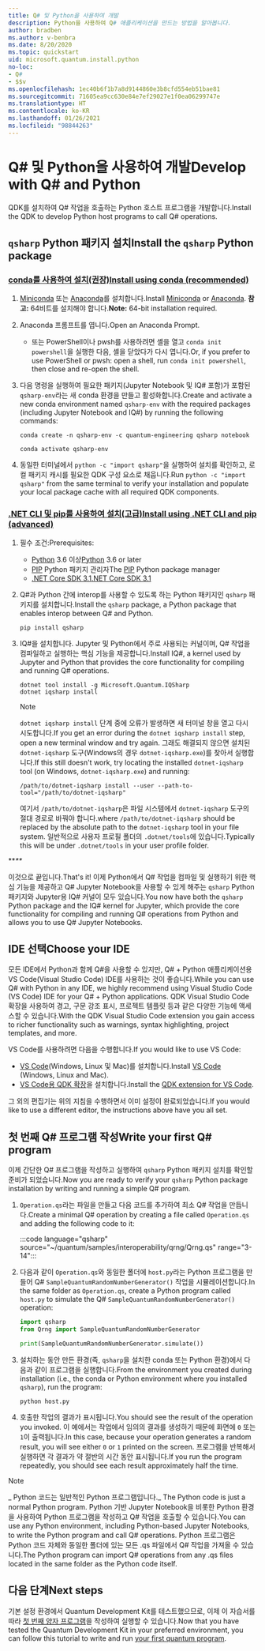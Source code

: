 ```yaml
---
title: Q# 및 Python을 사용하여 개발
description: Python을 사용하여 Q# 애플리케이션을 만드는 방법을 알아봅니다.
author: bradben
ms.author: v-benbra
ms.date: 8/20/2020
ms.topic: quickstart
uid: microsoft.quantum.install.python
no-loc:
- Q#
- $$v
ms.openlocfilehash: 1ec40b6f1b7a8d9144860e3b8cfd554eb51bae81
ms.sourcegitcommit: 71605ea9cc630e84e7ef29027e1f0ea06299747e
ms.translationtype: HT
ms.contentlocale: ko-KR
ms.lasthandoff: 01/26/2021
ms.locfileid: "98844263"
---
```

# <a name="develop-with-q-and-python"></a><span data-ttu-id="ef836-103">Q# 및 Python을 사용하여 개발</span><span class="sxs-lookup"><span data-stu-id="ef836-103">Develop with Q# and Python</span></span>

<span data-ttu-id="ef836-104">QDK를 설치하여 Q# 작업을 호출하는 Python 호스트 프로그램을 개발합니다.</span><span class="sxs-lookup"><span data-stu-id="ef836-104">Install the QDK to develop Python host programs to call Q# operations.</span></span>

## <a name="install-the-qsharp-python-package"></a><span data-ttu-id="ef836-105">`qsharp` Python 패키지 설치</span><span class="sxs-lookup"><span data-stu-id="ef836-105">Install the `qsharp` Python package</span></span>

### <a name="install-using-conda-recommended"></a>[<span data-ttu-id="ef836-106">conda를 사용하여 설치(권장)</span><span class="sxs-lookup"><span data-stu-id="ef836-106">Install using conda (recommended)</span></span>](#tab/tabid-conda)

1. <span data-ttu-id="ef836-107">[Miniconda](https://docs.conda.io/en/latest/miniconda.html) 또는 [Anaconda](https://www.anaconda.com/products/individual#Downloads)를 설치합니다.</span><span class="sxs-lookup"><span data-stu-id="ef836-107">Install [Miniconda](https://docs.conda.io/en/latest/miniconda.html) or [Anaconda](https://www.anaconda.com/products/individual#Downloads).</span></span> <span data-ttu-id="ef836-108">**참고:** 64비트를 설치해야 합니다.</span><span class="sxs-lookup"><span data-stu-id="ef836-108">**Note:** 64-bit installation required.</span></span>

1. <span data-ttu-id="ef836-109">Anaconda 프롬프트를 엽니다.</span><span class="sxs-lookup"><span data-stu-id="ef836-109">Open an Anaconda Prompt.</span></span>

   - <span data-ttu-id="ef836-110">또는 PowerShell이나 pwsh를 사용하려면 셸을 열고 `conda init powershell`을 실행한 다음, 셸을 닫았다가 다시 엽니다.</span><span class="sxs-lookup"><span data-stu-id="ef836-110">Or, if you prefer to use PowerShell or pwsh: open a shell, run `conda init powershell`, then close and re-open the shell.</span></span>

1. <span data-ttu-id="ef836-111">다음 명령을 실행하여 필요한 패키지(Jupyter Notebook 및 IQ# 포함)가 포함된 `qsharp-env`라는 새 conda 환경을 만들고 활성화합니다.</span><span class="sxs-lookup"><span data-stu-id="ef836-111">Create and activate a new conda environment named `qsharp-env` with the required packages (including Jupyter Notebook and IQ#) by running the following commands:</span></span>

    ```
    conda create -n qsharp-env -c quantum-engineering qsharp notebook

    conda activate qsharp-env
    ```

1. <span data-ttu-id="ef836-112">동일한 터미널에서 `python -c "import qsharp"`을 실행하여 설치를 확인하고, 로컬 패키지 캐시를 필요한 QDK 구성 요소로 채웁니다.</span><span class="sxs-lookup"><span data-stu-id="ef836-112">Run `python -c "import qsharp"` from the same terminal to verify your installation and populate your local package cache with all required QDK components.</span></span>

### <a name="install-using-net-cli-and-pip-advanced"></a>[<span data-ttu-id="ef836-113">.NET CLI 및 pip를 사용하여 설치(고급)</span><span class="sxs-lookup"><span data-stu-id="ef836-113">Install using .NET CLI and pip (advanced)</span></span>](#tab/tabid-dotnetcli)

1. <span data-ttu-id="ef836-114">필수 조건:</span><span class="sxs-lookup"><span data-stu-id="ef836-114">Prerequisites:</span></span>

    - <span data-ttu-id="ef836-115">[Python](https://www.python.org/downloads/) 3.6 이상</span><span class="sxs-lookup"><span data-stu-id="ef836-115">[Python](https://www.python.org/downloads/) 3.6 or later</span></span>
    - <span data-ttu-id="ef836-116">[PIP](https://pip.pypa.io/en/stable/installing) Python 패키지 관리자</span><span class="sxs-lookup"><span data-stu-id="ef836-116">The [PIP](https://pip.pypa.io/en/stable/installing) Python package manager</span></span>
    - [<span data-ttu-id="ef836-117">.NET Core SDK 3.1</span><span class="sxs-lookup"><span data-stu-id="ef836-117">.NET Core SDK 3.1</span></span>](https://dotnet.microsoft.com/download/dotnet-core/3.1)


1. <span data-ttu-id="ef836-118">Q#과 Python 간에 interop를 사용할 수 있도록 하는 Python 패키지인 `qsharp` 패키지를 설치합니다.</span><span class="sxs-lookup"><span data-stu-id="ef836-118">Install the `qsharp` package, a Python package that enables interop between Q# and Python.</span></span>

    ```
    pip install qsharp
    ```

1. <span data-ttu-id="ef836-119">IQ#을 설치합니다. Jupyter 및 Python에서 주로 사용되는 커널이며, Q# 작업을 컴파일하고 실행하는 핵심 기능을 제공합니다.</span><span class="sxs-lookup"><span data-stu-id="ef836-119">Install IQ#, a kernel used by Jupyter and Python that provides the core functionality for compiling and running Q# operations.</span></span>

    ```dotnetcli
    dotnet tool install -g Microsoft.Quantum.IQSharp
    dotnet iqsharp install
    ```

    > [!NOTE]
    > <span data-ttu-id="ef836-120">`dotnet iqsharp install` 단계 중에 오류가 발생하면 새 터미널 창을 열고 다시 시도합니다.</span><span class="sxs-lookup"><span data-stu-id="ef836-120">If you get an error during the `dotnet iqsharp install` step, open a new terminal window and try again.</span></span>
    > <span data-ttu-id="ef836-121">그래도 해결되지 않으면 설치된 `dotnet-iqsharp` 도구(Windows의 경우 `dotnet-iqsharp.exe`)를 찾아서 실행합니다.</span><span class="sxs-lookup"><span data-stu-id="ef836-121">If this still doesn't work, try locating the installed `dotnet-iqsharp` tool (on Windows, `dotnet-iqsharp.exe`) and running:</span></span>
    > ```
    > /path/to/dotnet-iqsharp install --user --path-to-tool="/path/to/dotnet-iqsharp"
    > ```
    > <span data-ttu-id="ef836-122">여기서 `/path/to/dotnet-iqsharp`은 파일 시스템에서 `dotnet-iqsharp` 도구의 절대 경로로 바꿔야 합니다.</span><span class="sxs-lookup"><span data-stu-id="ef836-122">where `/path/to/dotnet-iqsharp` should be replaced by the absolute path to the `dotnet-iqsharp` tool in your file system.</span></span>
    > <span data-ttu-id="ef836-123">일반적으로 사용자 프로필 폴더의 `.dotnet/tools`에 있습니다.</span><span class="sxs-lookup"><span data-stu-id="ef836-123">Typically this will be under `.dotnet/tools` in your user profile folder.</span></span>
    
<span data-ttu-id="ef836-124">\*\*_</span><span class="sxs-lookup"><span data-stu-id="ef836-124">\*\*_</span></span>

<span data-ttu-id="ef836-125">이것으로 끝입니다.</span><span class="sxs-lookup"><span data-stu-id="ef836-125">That's it!</span></span> <span data-ttu-id="ef836-126">이제 Python에서 Q# 작업을 컴파일 및 실행하기 위한 핵심 기능을 제공하고 Q# Jupyter Notebook을 사용할 수 있게 해주는 `qsharp` Python 패키지와 Jupyter용 IQ# 커널이 모두 있습니다.</span><span class="sxs-lookup"><span data-stu-id="ef836-126">You now have both the `qsharp` Python package and the IQ# kernel for Jupyter, which provide the core functionality for compiling and running Q# operations from Python and allows you to use Q# Jupyter Notebooks.</span></span>

## <a name="choose-your-ide"></a><span data-ttu-id="ef836-127">IDE 선택</span><span class="sxs-lookup"><span data-stu-id="ef836-127">Choose your IDE</span></span>

<span data-ttu-id="ef836-128">모든 IDE에서 Python과 함께 Q#을 사용할 수 있지만, Q# + Python 애플리케이션용 VS Code(Visual Studio Code) IDE를 사용하는 것이 좋습니다.</span><span class="sxs-lookup"><span data-stu-id="ef836-128">While you can use Q# with Python in any IDE, we highly recommend using Visual Studio Code (VS Code) IDE for your Q# + Python applications.</span></span> <span data-ttu-id="ef836-129">QDK Visual Studio Code 확장을 사용하여 경고, 구문 강조 표시, 프로젝트 템플릿 등과 같은 다양한 기능에 액세스할 수 있습니다.</span><span class="sxs-lookup"><span data-stu-id="ef836-129">With the QDK Visual Studio Code extension you gain access to richer functionality such as warnings, syntax highlighting, project templates, and more.</span></span>

<span data-ttu-id="ef836-130">VS Code를 사용하려면 다음을 수행합니다.</span><span class="sxs-lookup"><span data-stu-id="ef836-130">If you would like to use VS Code:</span></span>

- <span data-ttu-id="ef836-131">[VS Code](https://code.visualstudio.com/download)(Windows, Linux 및 Mac)를 설치합니다.</span><span class="sxs-lookup"><span data-stu-id="ef836-131">Install [VS Code](https://code.visualstudio.com/download) (Windows, Linux and Mac).</span></span>
- <span data-ttu-id="ef836-132">[VS Code용 QDK 확장](https://marketplace.visualstudio.com/items?itemName=quantum.quantum-devkit-vscode)을 설치합니다.</span><span class="sxs-lookup"><span data-stu-id="ef836-132">Install the [QDK extension for VS Code](https://marketplace.visualstudio.com/items?itemName=quantum.quantum-devkit-vscode).</span></span>

<span data-ttu-id="ef836-133">그 외의 편집기는 위의 지침을 수행하면서 이미 설정이 완료되었습니다.</span><span class="sxs-lookup"><span data-stu-id="ef836-133">If you would like to use a different editor, the instructions above have you all set.</span></span>

## <a name="write-your-first-q-program"></a><span data-ttu-id="ef836-134">첫 번째 Q# 프로그램 작성</span><span class="sxs-lookup"><span data-stu-id="ef836-134">Write your first Q# program</span></span>

<span data-ttu-id="ef836-135">이제 간단한 Q# 프로그램을 작성하고 실행하여 `qsharp` Python 패키지 설치를 확인할 준비가 되었습니다.</span><span class="sxs-lookup"><span data-stu-id="ef836-135">Now you are ready to verify your `qsharp` Python package installation by writing and running a simple Q# program.</span></span>

1. <span data-ttu-id="ef836-136">`Operation.qs`라는 파일을 만들고 다음 코드를 추가하여 최소 Q# 작업을 만듭니다.</span><span class="sxs-lookup"><span data-stu-id="ef836-136">Create a minimal Q# operation by creating a file called `Operation.qs` and adding the following code to it:</span></span>

    :::code language="qsharp" source="~/quantum/samples/interoperability/qrng/Qrng.qs" range="3-14":::

1. <span data-ttu-id="ef836-137">다음과 같이 `Operation.qs`와 동일한 폴더에 `host.py`라는 Python 프로그램을 만들어 Q# `SampleQuantumRandomNumberGenerator()` 작업을 시뮬레이션합니다.</span><span class="sxs-lookup"><span data-stu-id="ef836-137">In the same folder as `Operation.qs`, create a Python program called `host.py` to simulate the Q# `SampleQuantumRandomNumberGenerator()` operation:</span></span>

    ```python
    import qsharp
    from Qrng import SampleQuantumRandomNumberGenerator

    print(SampleQuantumRandomNumberGenerator.simulate())
    ```

1. <span data-ttu-id="ef836-138">설치하는 동안 만든 환경(즉, `qsharp`을 설치한 conda 또는 Python 환경)에서 다음과 같이 프로그램을 실행합니다.</span><span class="sxs-lookup"><span data-stu-id="ef836-138">From the environment you created during installation (i.e., the conda or Python environment where you installed `qsharp`), run the program:</span></span>

    ```
    python host.py
    ```

1. <span data-ttu-id="ef836-139">호출한 작업의 결과가 표시됩니다.</span><span class="sxs-lookup"><span data-stu-id="ef836-139">You should see the result of the operation you invoked.</span></span> <span data-ttu-id="ef836-140">이 예에서는 작업에서 임의의 결과를 생성하기 때문에 화면에 `0` 또는 `1`이 출력됩니다.</span><span class="sxs-lookup"><span data-stu-id="ef836-140">In this case, because your operation generates a random result, you will see either `0` or `1` printed on the screen.</span></span> <span data-ttu-id="ef836-141">프로그램을 반복해서 실행하면 각 결과가 약 절반의 시간 동안 표시됩니다.</span><span class="sxs-lookup"><span data-stu-id="ef836-141">If you run the program repeatedly, you should see each result approximately half the time.</span></span>

> [!NOTE]
> <span data-ttu-id="ef836-142">_ Python 코드는 일반적인 Python 프로그램입니다.</span><span class="sxs-lookup"><span data-stu-id="ef836-142">_ The Python code is just a normal Python program.</span></span> <span data-ttu-id="ef836-143">Python 기반 Jupyter Notebook을 비롯한 Python 환경을 사용하여 Python 프로그램을 작성하고 Q# 작업을 호출할 수 있습니다.</span><span class="sxs-lookup"><span data-stu-id="ef836-143">You can use any Python environment, including Python-based Jupyter Notebooks, to write the Python program and call Q# operations.</span></span> <span data-ttu-id="ef836-144">Python 프로그램은 Python 코드 자체와 동일한 폴더에 있는 모든 .qs 파일에서 Q# 작업을 가져올 수 있습니다.</span><span class="sxs-lookup"><span data-stu-id="ef836-144">The Python program can import Q# operations from any .qs files located in the same folder as the Python code itself.</span></span>

## <a name="next-steps"></a><span data-ttu-id="ef836-145">다음 단계</span><span class="sxs-lookup"><span data-stu-id="ef836-145">Next steps</span></span>

<span data-ttu-id="ef836-146">기본 설정 환경에서 Quantum Development Kit를 테스트했으므로, 이제 이 자습서를 따라 [첫 번째 양자 프로그램](xref:microsoft.quantum.quickstarts.qrng)을 작성하여 실행할 수 있습니다.</span><span class="sxs-lookup"><span data-stu-id="ef836-146">Now that you have tested the Quantum Development Kit in your preferred environment, you can follow this tutorial to write and run [your first quantum program](xref:microsoft.quantum.quickstarts.qrng).</span></span>
